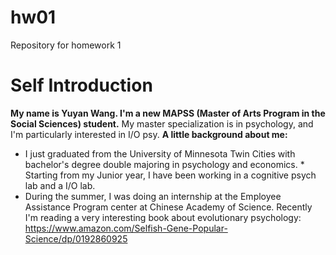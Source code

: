 # hw01
Repository for homework 1

# Self Introduction
**My name is Yuyan Wang. I'm a new MAPSS (Master of Arts Program in the Social Sciences) student.**
My master specialization is in psychology, and I'm particularly interested in I/O psy. 
**A little background about me:** 
* I just graduated from the University of Minnesota Twin Cities with bachelor's degree double majoring in psychology and economics. * Starting from my Junior year, I have been working in a cognitive psych lab and a I/O lab. 
* During the summer, I was doing an internship at the Employee Assistance Program center at Chinese Academy of Science.
Recently I'm reading a very interesting book about evolutionary psychology: https://www.amazon.com/Selfish-Gene-Popular-Science/dp/0192860925


